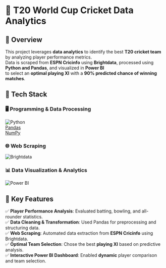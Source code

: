 # 🏏 T20 World Cup Cricket Data Analytics

## 📌 Overview  
This project leverages **data analytics** to identify the best **T20 cricket team** by analyzing player performance metrics.  
Data is scraped from **ESPN Cricinfo** using **Brightdata**, processed using **Python and Pandas**, and visualized in **Power BI**  
to select an **optimal playing XI** with a **90% predicted chance of winning matches**.  

## 🚀 Tech Stack  
### 🖥 Programming & Data Processing  
![Python](https://img.shields.io/badge/Python-3776AB?style=for-the-badge&logo=python&logoColor=white)  
[Pandas](https://img.shields.io/badge/Pandas-150458?style=for-the-badge&logo=pandas&logoColor=white)  
[NumPy](https://img.shields.io/badge/NumPy-013243?style=for-the-badge&logo=numpy&logoColor=white)  

### 🌐 Web Scraping  
![Brightdata](https://img.shields.io/badge/Web%20Scraping-Brightdata-FF6F00?style=for-the-badge&logo=webscraper&logoColor=white)  

### 📊 Data Visualization & Analytics  
![Power BI](https://img.shields.io/badge/Power%20BI-F2C811?style=for-the-badge&logo=powerbi&logoColor=black)  

## 🔑 Key Features  
✅ **Player Performance Analysis**: Evaluated batting, bowling, and all-rounder statistics.  
✅ **Data Cleaning & Transformation**: Used Pandas for preprocessing and structuring data.  
✅ **Web Scraping**: Automated data extraction from **ESPN Cricinfo** using Brightdata.  
✅ **Optimal Team Selection**: Chose the best **playing XI** based on predictive analysis.  
✅ **Interactive Power BI Dashboard**: Enabled **dynamic** player comparison and team selection.  




